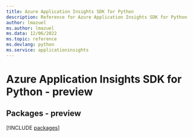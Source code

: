 ```yaml
---
title: Azure Application Insights SDK for Python
description: Reference for Azure Application Insights SDK for Python
author: lmazuel
ms.author: lmazuel
ms.data: 12/06/2022
ms.topic: reference
ms.devlang: python
ms.service: applicationinsights
---
```

# Azure Application Insights SDK for Python - preview
## Packages - preview
[!INCLUDE [packages](application-insights-index.md)]
